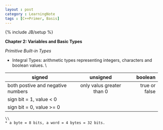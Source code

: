 ```yaml
---
layout : post
category : LearningNote
tags : [C++Primer, Basis]
---
```

{% include JB/setup %}

**Chapter 2: Variables and Basic Types**

*Primitive Built-in Types*

- Integral Types: arithmetic types representing integers, characters and boolean values. \\

| signed | unsigned | boolean | 
|--------|:---------:|--------:|
|both postive and negative numbers | only valus greater than 0 | true or false |
| sign bit = 1, value < 0 | | |
| sign bit = 0, value >= 0| | |
    \\
    * a byte = 8 bits, a word = 4 bytes = 32 bits.